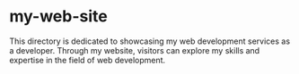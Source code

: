 # my-web-site
This directory is dedicated to showcasing my web development services as a developer. Through my website, visitors can explore my skills and expertise in the field of web development.
